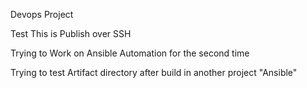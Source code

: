 Devops Project

Test 
 This is Publish over SSH

Trying to Work on Ansible Automation for the second time

Trying to test Artifact directory after build in another project "Ansible"